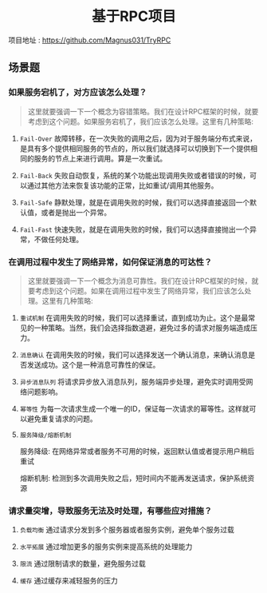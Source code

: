 # <center>基于RPC项目</center>
项目地址 : https://github.com/Magnus031/TryRPC


## 场景题
### 如果服务宕机了，对方应该怎么处理？
> 这里就要强调一下一个概念为容错策略。我们在设计RPC框架的时候，就要考虑到这个问题。如果服务宕机了，我们应该怎么处理。这里有几种策略:

1. `Fail-Over` 故障转移，在一次失败的调用之后，因为对于服务端分布式来说，是具有多个提供相同服务的节点的，所以我们就选择可以切换到下一个提供相同的服务的节点上来进行调用。算是一次重试。

2. `Fail-Back` 失败自动恢复，系统的某个功能出现调用失败或者错误的时候，可以通过其他方法来恢复该功能的正常，比如重试/调用其他服务。

3. `Fail-Safe` 静默处理，就是在调用失败的时候，我们可以选择直接返回一个默认值，或者是抛出一个异常。

4. `Fail-Fast` 快速失败，就是在调用失败的时候，我们可以选择直接抛出一个异常，不做任何处理。



### 在调用过程中发生了网络异常，如何保证消息的可达性？

> 这里就要强调一下一个概念为消息可靠性。我们在设计RPC框架的时候，就要考虑到这个问题。如果在调用过程中发生了网络异常，我们应该怎么处理。这里有几种策略:

1. `重试机制` 在调用失败的时候，我们可以选择重试，直到成功为止。这个是最常见的一种策略。当然，我们会选择指数退避，避免过多的请求对服务端造成压力。

2. `消息确认` 在调用失败的时候，我们可以选择发送一个确认消息，来确认消息是否发送成功。这个是一种消息可靠性的保证。

3. `异步消息队列` 将请求异步放入消息队列，服务端异步处理，避免实时调用受网络问题影响。

4. `幂等性` 为每一次请求生成一个唯一的ID，保证每一次请求的幂等性。这样就可以避免重复请求的问题。

5. `服务降级/熔断机制` 

    服务降级: 在网络异常或者服务不可用的时候，返回默认值或者提示用户稍后重试

    熔断机制: 检测到多次调用失败之后，短时间内不能再发送请求，保护系统资源



### 请求量突增，导致服务无法及时处理，有哪些应对措施？

1. `负载均衡` 通过请求分发到多个服务器或者服务实例，避免单个服务过载

2. `水平拓展` 通过增加更多的服务实例来提高系统的处理能力

3. `限流` 通过限制请求的数量，避免服务过载

4. `缓存` 通过缓存来减轻服务的压力

